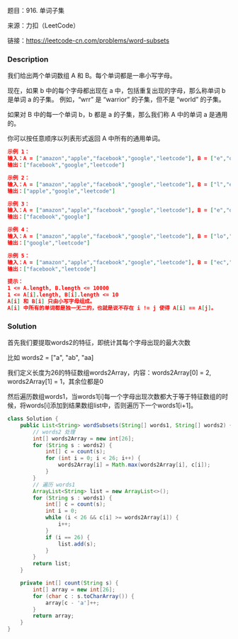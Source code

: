 题目：916. 单词子集

来源：力扣（LeetCode）

链接：https://leetcode-cn.com/problems/word-subsets


### Description

我们给出两个单词数组 A 和 B。每个单词都是一串小写字母。

现在，如果 b 中的每个字母都出现在 a 中，包括重复出现的字母，那么称单词 b 是单词 a 的子集。 例如，“wrr” 是 “warrior” 的子集，但不是 “world” 的子集。

如果对 B 中的每一个单词 b，b 都是 a 的子集，那么我们称 A 中的单词 a 是通用的。

你可以按任意顺序以列表形式返回 A 中所有的通用单词。

 ```json
 示例 1：
 输入：A = ["amazon","apple","facebook","google","leetcode"], B = ["e","o"]
 输出：["facebook","google","leetcode"]
 
 示例 2：
 输入：A = ["amazon","apple","facebook","google","leetcode"], B = ["l","e"]
 输出：["apple","google","leetcode"]
 
 示例 3：
 输入：A = ["amazon","apple","facebook","google","leetcode"], B = ["e","oo"]
 输出：["facebook","google"]
 
 示例 4：
 输入：A = ["amazon","apple","facebook","google","leetcode"], B = ["lo","eo"]
 输出：["google","leetcode"]
 
 示例 5：
 输入：A = ["amazon","apple","facebook","google","leetcode"], B = ["ec","oc","ceo"]
 输出：["facebook","leetcode"]
 
 提示：
 1 <= A.length, B.length <= 10000
 1 <= A[i].length, B[i].length <= 10
 A[i] 和 B[i] 只由小写字母组成。
 A[i] 中所有的单词都是独一无二的，也就是说不存在 i != j 使得 A[i] == A[j]。
 ```



### Solution

首先我们要提取words2的特征，即统计其每个字母出现的最大次数

比如 words2 = ["a", "ab", "aa]

我们定义长度为26的特征数组words2Array，内容：words2Array[0] = 2, words2Array[1] = 1，其余位都是0

然后遍历数组words1，当words1[i]每一个字母出现次数都大于等于特征数组的时候，将words[i]添加到结果数组list中，否则遍历下一个words1[i+1]。

```java
class Solution {
    public List<String> wordSubsets(String[] words1, String[] words2) {
        // words2 处理
        int[] words2Array = new int[26];
        for (String s : words2) {
            int[] c = count(s);
            for (int i = 0; i < 26; i++) {
                words2Array[i] = Math.max(words2Array[i], c[i]);
            }
        }
        // 遍历 words1
        ArrayList<String> list = new ArrayList<>();
        for (String s : words1) {
            int[] c = count(s);
            int i = 0;
            while (i < 26 && c[i] >= words2Array[i]) {
                i++;
            }
            if (i == 26) {
                list.add(s);
            }
        }
        return list;
    }

    private int[] count(String s) {
        int[] array = new int[26];
        for (char c : s.toCharArray()) {
            array[c - 'a']++;
        }
        return array;
    }
}
```


